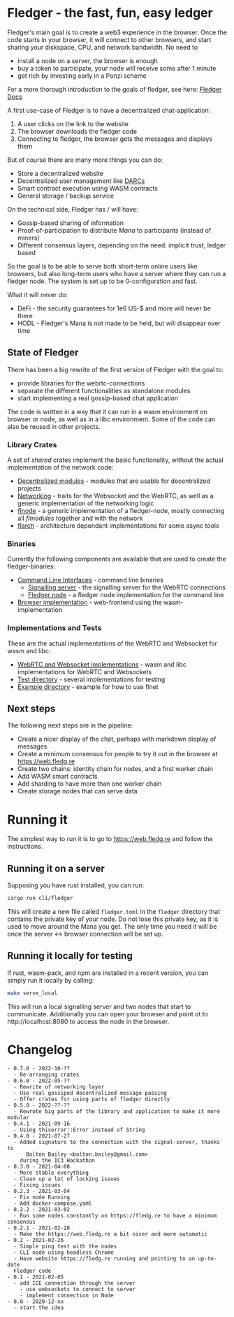 # Fledger - the fast, fun, easy ledger

Fledger's main goal is to create a web3 experience in the browser.
Once the code starts in your browser, it will connect to other browsers,
and start sharing your diskspace, CPU, and network bandwidth.
No need to 
- install a node on a server, the browser is enough
- buy a token to participate, your node will receive some after 1 minute
- get rich by investing early in a Ponzi scheme

For a more thorough introduction to the goals of fledger, see here: [Fledger Docs](https://fledg.re)

A first use-case of Fledger is to have a decentralized chat-application:
1. A user clicks on the link to the website
1. The browser downloads the fledger code
1. Connecting to fledger, the browser gets the messages and displays them

But of course there are many more things you can do:
- Store a decentralized website
- Decentralized user management like [DARCs](https://www.c4dt.org/article/darc/)
- Smart contract execution using WASM contracts
- General storage / backup service

On the technical side, Fledger has / will have:
- Gossip-based sharing of information
- Proof-of-participation to distribute _Mana_ to participants (instead of miners)
- Different consensus layers, depending on the need: implicit trust, ledger based

So the goal is to be able to serve both short-term online users like browsers,
but also long-term users who have a server where they can run a fledger node.
The system is set up to be 0-configuration and fast.

What it will never do:
- DeFi - the security guarantees for 1e6 US-$ and more will never be there
- HODL - Fledger's Mana is not made to be held, but will disappear over time

## State of Fledger

There has been a big rewrite of the first version of Fledger with the goal to:
- provide libraries for the webrtc-connections
- separate the different functionalities as standalone modules
- start implementing a real gossip-based chat application

The code is written in a way that it can run in a wasm environment on
browser or node, as well as in a libc environment.
Some of the code can also be reused in other projects.

### Library Crates

A set of _shared_ crates implement the basic functionality, without the actual implementation
of the network code:

- [Decentralized modules](./flmodules/) - modules that are usable for decentralized projects
- [Networking](./flnet) - traits for the Websocket and the WebRTC, as well as a generic
  implementation of the networking logic
- [flnode](./flnode) - a generic implementation of a fledger-node, mostly connecting all
  _flmodules_ together and with the network
- [flarch](./flarch) - architecture dependant implementations for some async tools

### Binaries

Currently the following components are available that are used to create the fledger-binaries:
- [Command Line Interfaces](./cli) - command line binaries
  - [Signalling server](./cli/flsignal) - the signalling server for the WebRTC connections
  - [Fledger node](./cli/fledger) - a fledger node implementation for the command line
- [Browser implementation](./flbrowser) - web-frontend using the wasm-implementation

### Implementations and Tests

These are the actual implementations of the WebRTC and Websocket for wasm and libc:
- [WebRTC and Websocket implementations](./flnet) - wasm and libc implementations for WebRTC and Websockets
- [Test directory](./test) - several implementations for testing
- [Example directory](./example) - example for how to use flnet

## Next steps

The following next steps are in the pipeline:
- Create a nicer display of the chat, perhaps with markdown display of messages
- Create a minimum consensus for people to try it out in the browser at
https://web.fledg.re
- Create two chains: identity chain for nodes, and a first worker chain
- Add WASM smart contracts
- Add sharding to have more than one worker chain
- Create storage nodes that can serve data

# Running it

The simplest way to run it is to go to https://web.fledg.re and follow the
instructions.

## Running it on a server

Supposing you have rust installed, you can run:

```bash
cargo run cli/fledger
```

This will create a new file called `fledger.toml` in the `fledger` directory
that contains the private key of your node.
Do not lose this private key, as it is used to move around the Mana you get.
The only time you need it will be once the server <-> browser connection will
be set up.

## Running it locally for testing

If rust, wasm-pack, and npm are installed in a recent version, you can simply
run it locally by calling:

```bash
make serve_local
```

This will run a local signalling server and two nodes that start to communicate.
Additionally you can open your browser and point ot to http://localhost:8080 to
access the node in the browser.

# Changelog

```
- 0.7.0 - 2022-10-??
  - Re-arranging crates 
- 0.6.0 - 2022-05-??
  - Rewrite of networking layer
  - Use real gossiped decentralized message passing
  - Offer crates for using parts of fledger directly
- 0.5.0 - 2022-??-??
  - Rewrote big parts of the library and application to make it more modular
- 0.4.1 - 2021-09-16
  - Using thiserror::Error instead of String
- 0.4.0 - 2021-07-27
  - Added signature to the connection with the signal-server, thanks to
      Bolton Bailey <bolton.bailey@gmail.com>
    during the IC3 Hackathon
- 0.3.0 - 2021-04-08
  - More stable everything
  - Clean up a lot of locking issues
  - Fixing issues
- 0.2.3 - 2021-03-04
  - Fix node Running
  - Add docker-compose.yaml
- 0.2.2 - 2021-03-02
  - Run some nodes constantly on https://fledg.re to have a minimum consensus
- 0.2.1 - 2021-02-28
  - Make the https://web.fledg.re a bit nicer and more automatic
- 0.2 - 2021-02-26
  - Simple ping test with the nodes
  - CLI node using headless Chrome
  - Have website https://fledg.re running and pointing to an up-to-date
  Fledger code
- 0.1 - 2021-02-05
  - add ICE connection through the server
    - use websockets to connect to server
    - implement connection in Node
- 0.0 - 2020-12-xx
  - start the idea
```